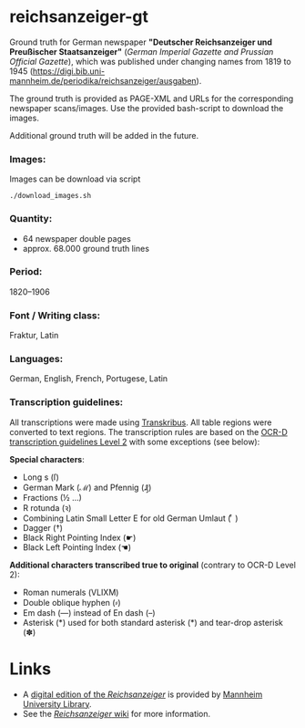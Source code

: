 # reichsanzeiger-gt
Ground truth for German newspaper **"Deutscher Reichsanzeiger und Preußischer Staatsanzeiger"** (*German Imperial Gazette and Prussian Official Gazette*), which was published under changing names from 1819 to 1945 (https://digi.bib.uni-mannheim.de/periodika/reichsanzeiger/ausgaben). 

The ground truth is provided as PAGE-XML and URLs for the corresponding newspaper scans/images. Use the provided bash-script to download the images.

Additional ground truth will be added in the future.

### Images:
Images can be download via script

`./download_images.sh `

### Quantity:
- 64 newspaper double pages
- approx. 68.000 ground truth lines

### Period:
1820–1906 

### Font / Writing class:
Fraktur, Latin

### Languages:
German, English, French, Portugese, Latin

### Transcription guidelines:
All transcriptions were made using [Transkribus](https://readcoop.eu/transkribus/?sc=Transkribus). All table regions were converted to text regions. The transcription rules are based on the [OCR-D transcription guidelines Level 2](https://ocr-d.de/en/gt-guidelines/trans/trLevels.html) with some exceptions (see below):

**Special characters**: 
- Long s (ſ)
- German Mark (ℳ) and Pfennig (₰)
- Fractions (½ ...)
- R rotunda (ꝛ)
- Combining Latin Small Letter E for old German Umlaut ( ͤ )
- Dagger (†)
- Black Right Pointing Index (☛)
- Black Left Pointing Index (☚)

**Additional characters transcribed true to original** (contrary to OCR-D Level 2):
- Roman numerals (ⅤⅬⅠⅩⅯ)
- Double oblique hyphen (⸗)
- Em dash (—) instead of En dash (–)
- Asterisk (\*) used for both standard asterisk (\*) and tear-drop asterisk (✽)

# Links
+ A [digital edition of the *Reichsanzeiger*](https://digi.bib.uni-mannheim.de/periodika/reichsanzeiger/) is provided by [Mannheim University Library](https://www.bib.uni-mannheim.de/en/).
+ See the [*Reichsanzeiger* wiki](https://github.com/UB-Mannheim/Reichsanzeiger/wiki) for more information.
